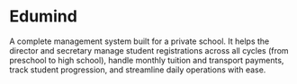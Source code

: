 # Edumind
A complete management system built for a private school. It helps the director and secretary manage student registrations across all cycles (from preschool to high school), handle monthly tuition and transport payments, track student progression, and streamline daily operations with ease.
